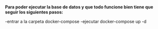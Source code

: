 **Para poder ejecutar la base de datos y que todo funcione bien tiene que seguir los siguientes pasos:**

-entrar a la carpeta docker-compose
-ejecutar docker-compose up -d


